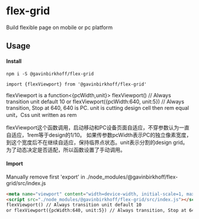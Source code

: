 # flex-grid
Build flexible page on mobile or pc platform

## Usage

#### Install

`npm i -S @gavinbirkhoff/flex-grid`

`import {flexViewport} from '@gavinbirkhoff/flex-grid'`

flexViewport is a function<{pcWidth,unit}>
flexViewport() // Always transition unit default 10
or flexViewport({pcWidth:640, unit:5}) // Always transition, Stop at 640, 640 is PC.
unit is cutting design cell
then rem equal unit，Css unit written as rem

flexViewport这个函数调用，启动移动和PC设备页面自适应，不穿参数认为一直自适应，1rem等于design的1/10。
如果传参数pcWidth表示PC的独立像素宽度，到这个宽度后不在继续自适应，保持临界点状态。unit表示分割的design grid。
为了动态决定是否适配，所以函数设置了手动调用。

#### Import

Manually remove first 'export' in ./node_modules/@gavinbirkhoff/flex-grid/src/index.js
```html
<meta name="viewport" content="width=device-width, initial-scale=1, maximum-scale=1, minimum-scale=1, user-scalable=no">
<script src="./node_modules/@gavinbirkhoff/flex-grid/src/index.js"></script>
flexViewport() // Always transition unit default 10
or flexViewport({pcWidth:640, unit:5}) // Always transition, Stop at 640, 640 is PC.
```
